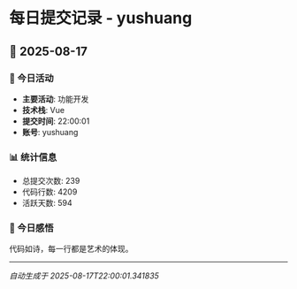 # 每日提交记录 - yushuang

## 📅 2025-08-17

### 🎯 今日活动
- **主要活动**: 功能开发
- **技术栈**: Vue
- **提交时间**: 22:00:01
- **账号**: yushuang

### 📊 统计信息
- 总提交次数: 239
- 代码行数: 4209
- 活跃天数: 594

### 💭 今日感悟
代码如诗，每一行都是艺术的体现。

---
*自动生成于 2025-08-17T22:00:01.341835*
